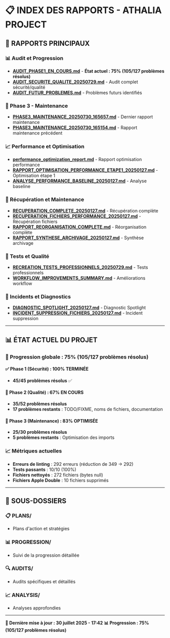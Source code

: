 # 📋 **INDEX DES RAPPORTS - ATHALIA PROJECT**

## 🎯 **RAPPORTS PRINCIPAUX**

### **📊 Audit et Progression**
- **[AUDIT_PHASE1_EN_COURS.md](../AUDIT_PHASE1_EN_COURS.md)** - **État actuel : 75% (105/127 problèmes résolus)**
- **[AUDIT_SECURITE_QUALITE_20250729.md](AUDIT_SECURITE_QUALITE_20250729.md)** - Audit complet sécurité/qualité
- **[AUDIT_FUTUR_PROBLEMES.md](AUDIT_FUTUR_PROBLEMES.md)** - Problèmes futurs identifiés

### **🚀 Phase 3 - Maintenance**
- **[PHASE3_MAINTENANCE_20250730_165657.md](PHASE3_MAINTENANCE_20250730_165657.md)** - Dernier rapport maintenance
- **[PHASE3_MAINTENANCE_20250730_165154.md](PHASE3_MAINTENANCE_20250730_165154.md)** - Rapport maintenance précédent

### **📈 Performance et Optimisation**
- **[performance_optimization_report.md](performance_optimization_report.md)** - Rapport optimisation performance
- **[RAPPORT_OPTIMISATION_PERFORMANCE_ETAPE1_20250127.md](RAPPORT_OPTIMISATION_PERFORMANCE_ETAPE1_20250127.md)** - Optimisation étape 1
- **[ANALYSE_PERFORMANCE_BASELINE_20250127.md](ANALYSE_PERFORMANCE_BASELINE_20250127.md)** - Analyse baseline

### **🔄 Récupération et Maintenance**
- **[RECUPERATION_COMPLETE_20250127.md](RECUPERATION_COMPLETE_20250127.md)** - Récupération complète
- **[RECUPERATION_FICHIERS_PERFORMANCE_20250127.md](RECUPERATION_FICHIERS_PERFORMANCE_20250127.md)** - Récupération fichiers
- **[RAPPORT_REORGANISATION_COMPLETE.md](RAPPORT_REORGANISATION_COMPLETE.md)** - Réorganisation complète
- **[RAPPORT_SYNTHESE_ARCHIVAGE_20250127.md](RAPPORT_SYNTHESE_ARCHIVAGE_20250127.md)** - Synthèse archivage

### **🧪 Tests et Qualité**
- **[RECREATION_TESTS_PROFESSIONNELS_20250729.md](RECREATION_TESTS_PROFESSIONNELS_20250729.md)** - Tests professionnels
- **[WORKFLOW_IMPROVEMENTS_SUMMARY.md](WORKFLOW_IMPROVEMENTS_SUMMARY.md)** - Améliorations workflow

### **🚨 Incidents et Diagnostics**
- **[DIAGNOSTIC_SPOTLIGHT_20250127.md](DIAGNOSTIC_SPOTLIGHT_20250127.md)** - Diagnostic Spotlight
- **[INCIDENT_SUPPRESSION_FICHIERS_20250127.md](INCIDENT_SUPPRESSION_FICHIERS_20250127.md)** - Incident suppression

---

## 📊 **ÉTAT ACTUEL DU PROJET**

### **🎯 Progression globale : 75% (105/127 problèmes résolus)**

#### **✅ Phase 1 (Sécurité) : 100% TERMINÉE**
- **45/45 problèmes résolus** ✅

#### **🔄 Phase 2 (Qualité) : 67% EN COURS**
- **35/52 problèmes résolus**
- **17 problèmes restants** : TODO/FIXME, noms de fichiers, documentation

#### **🚀 Phase 3 (Maintenance) : 83% OPTIMISÉE**
- **25/30 problèmes résolus**
- **5 problèmes restants** : Optimisation des imports

### **📈 Métriques actuelles**
- **Erreurs de linting** : 292 erreurs (réduction de 349 → 292)
- **Tests passants** : 10/10 (100%)
- **Fichiers nettoyés** : 272 fichiers (bytes null)
- **Fichiers Apple Double** : 10 fichiers supprimés

---

## 📁 **SOUS-DOSSIERS**

### **📋 PLANS/**
- Plans d'action et stratégies

### **📊 PROGRESSION/**
- Suivi de la progression détaillée

### **🔍 AUDITS/**
- Audits spécifiques et détaillés

### **📈 ANALYSIS/**
- Analyses approfondies

---

**🔄 Dernière mise à jour : 30 juillet 2025 - 17:42**
**📊 Progression : 75% (105/127 problèmes résolus)** 